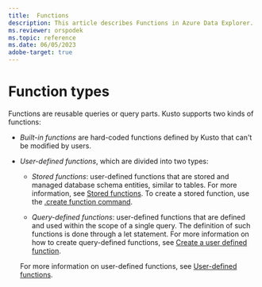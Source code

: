```yaml
---
title:  Functions
description: This article describes Functions in Azure Data Explorer.
ms.reviewer: orspodek
ms.topic: reference
ms.date: 06/05/2023
adobe-target: true
---
```


# Function types

Functions are reusable queries or query parts. Kusto supports two
kinds of functions:

* *Built-in functions* are hard-coded functions defined by Kusto that can't be
  modified by users.

* *User-defined functions*, which are divided into two types:

  * *Stored functions*: user-defined functions that are stored and managed database schema entities, similar to tables. For more information, see [Stored functions](../../query/schema-entities/stored-functions.md). To create a stored function, use the [.create function command](../../management/create-function.md).

  * *Query-defined functions*: user-defined functions that are defined and used within the scope of a single query. The definition of such functions is done through a let statement. For more information on how to create query-defined functions, see [Create a user defined function](../letstatement.md#create-a-user-defined-function-with-scalar-calculation).

  For more information on user-defined functions, see [User-defined functions](./user-defined-functions.md).
